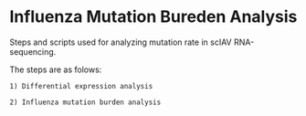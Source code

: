 # Influenza Mutation Bureden Analysis
Steps and scripts used for analyzing mutation rate in scIAV RNA-sequencing. 

The steps are as folows:

	1) Differential expression analysis

	2) Influenza mutation burden analysis

